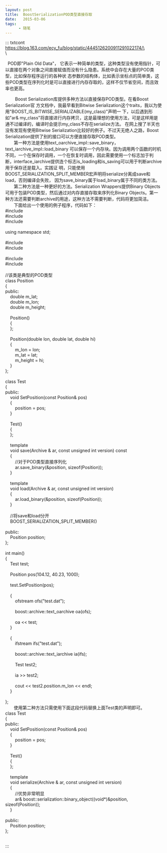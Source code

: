 ```yaml
---
layout: post
title:  BoostSerializationPOD类型直接存取
date:   2015-03-06
tags:
      - 随笔
---
```

::: txtcont
https://blog.163.com/ecy_fu/blog/static/4445126200911291022174/\
\
\

  POD即\"Plain Old Data\"，
它表示一种简单的类型，这种类型没有使用指针，可以直接在两个对象之间直接赋值而没有什么隐患。系统中会存在大量的POD类型，比如保存程序运行的各种状
态参数的结构体，比如表示坐标点的简单类，这些POD类型在序列化时是可以直接进行内存存取的，这样不仅节省空间，而且效率也更高。

        Boost Serialization库提供多种方法以直接保存POD类型。在看Boost
Serialization官 方文档中，我最早看到Bitwise
Serialization这个traits，我以为使用\"BOOST_IS_BITWISE_SERIALIZABLE(my_class)\"声明一
下，以后遇到形如\"ar&
my_class\"将直接进行内存拷贝，这是最理想的使用方法，可是这样用是通不过编译的，编译时会提示my_class不存在serialize方法。
在网上搜了半天也没有发现有使用Bitwise
Serialization比较好的例子。不过天无绝人之路，Boost
Serialization提供了别的接口可以方便直接存取POD类型。\
      
第一种方法是使用text_oarchive_impl::save_binary，text_iarchive_impl::load_binary
可以保存一个内存块。因为调用两个函数的时机不同，一个在保存时调用，一个在恢复时调用，因此需要使用一个标志加于判
断，interface_iarchive提供连个标志is_loading和is_saving可以用于判断archive用于保存还是载入。实践证
明，只能使用BOOST_SERIALIZATION_SPLIT_MEMBER宏声明将serialize分离成save和load，否则编译会失败，
因为save_binary属于load_binary属于不同的类方法。\
       第二种方法是一种更好的方法。Serialization Wrappers提供Binary
Objects可用于包装POD类型，然后通过对内存直接存取来序列化Binary
Objects。第一种方法还需要判断archive的用途，这种方法不需要判断，代码将更加简洁。\
       下面给出一个使用的例子程序，代码如下：\
#include\
#include\
#include\
\
using namespace std;\
\
#include\
#include\
\
#include\
#include\
\
//该类是典型的POD类型\
class Position\
{\
public:\
    double m_lat;\
    double m_lon;\
    double m_height;\
\
    Position()\
    {\
    };\
\
    Position(double lon, double lat, double hi)\
    {\
        m_lon = lon;\
        m_lat = lat;\
        m_height = hi;\
    }\
};\
\
class Test\
{\
public:\
    void SetPosition(const Position& pos)\
    {\
        position = pos;\
    }\
\
    Test()\
    {\
    };\
\
    template\
    void save(Archive & ar, const unsigned int version) const\
    {\
        //对于POD类型直接序列化\
        ar.save_binary(&position, sizeof(Position));\
    }\
\
    template\
    void load(Archive & ar, const unsigned int version)\
    {\
        ar.load_binary(&position, sizeof(Position));\
    }\
\
    //将save和load分开\
    BOOST_SERIALIZATION_SPLIT_MEMBER()\
\
public:\
    Position position;\
};\
\
int main()\
{\
    Test test;\
\
    Position pos(104.12, 40.23, 1000);\
\
    test.SetPosition(pos);\
\
    {\
        ofstream ofs(\"test.dat\");\
\
        boost::archive::text_oarchive oa(ofs);\
\
        oa \<\< test;\
    }\
   \
    {\
        ifstream ifs(\"test.dat\");\
\
        boost::archive::text_iarchive ia(ifs);\
\
        Test test2;\
\
        ia \>\> test2;\
\
        cout \<\< test2.position.m_lon \<\< endl;\
    }\
\
};\
       使用第二种方法只需使用下面这段代码替换上面Test类的声明即可。\
class Test\
{\
public:\
    void SetPosition(const Position& pos)\
    {\
        position = pos;\
    }\
\
    Test()\
    {\
    };\
\
    template\
    void serialize(Archive & ar, const unsigned int version)\
    {\
        //优势非常明显\
        ar& boost::serialization::binary_object((void\*)&position,
sizeof(Position));\
    }\
\
public:\
    Position position;\
};

\
:::
